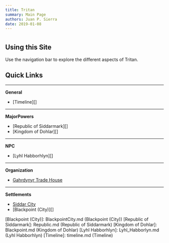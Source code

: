 ```yaml
---
title: Tritan
summary: Main Page
authors: Juan P. Sierra
date: 2019-01-08
---
```


# 


## Using this Site

Use the navigation bar to explore the different aspects of Tritan.

## Quick Links

*********
**General**

- [Timeline][]

*********
**MajorPowers**

- [Republic of Siddarmark][]
- [Kingdom of Dohlar][]

*********
**NPC**

- [Lyhl Habborhlyn][]

*********
**Organization**

- [Gahrdynyr Trade House][]

*********
**Settlements**

- [Siddar City][]
- [Blackpoint (City)][]



[Gahrdynyr Trade House]: GahrdynyrTradeHouse.md (Gahrdynyr Trade House)
[Siddar City]: SiddarCity.md (Siddar City)
[Blackpoint (City)]: BlackpointCity.md (Blackpoint (City))
[Republic of Siddarmark]: Republic.md (Republic of Siddarmark)
[Kingdom of Dohlar]: Blackpoint.md (Kingdom of Dohlar)
[Lyhl Habborhlyn]: Lyhl_Habborlyn.md (Lyhl Habborhlyn)
[Timeline]: timeline.md (Timeline)